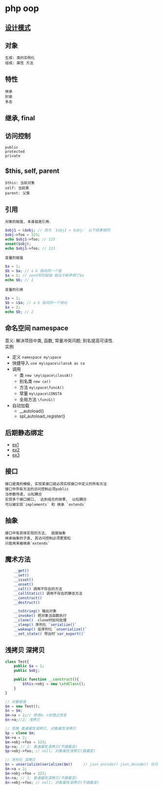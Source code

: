 # php oop

## [设计模式](dp.md)  

## 对象  

    生成: 类的实例化  
    组成: 属性 方法  

## 特性  

    继承  
    封装  
    多态  

## 继承, final  

## 访问控制  

    public  
    protected  
    private  

## $this, self, parent

    $this: 当前对象  
    self: 当前类  
    parent: 父类  

## 引用  

    对象的赋值, 本身就是引用.

```php
$obj1 = &$obj; // 改为 `$obj1 = $obj;` 以下结果相同
$obj->foo = 123;
echo $obj1->foo; // 123
unset($obj);
echo $obj1->foo; // 123
```

    变量的赋值

```php
$a = 1;
$b = $a; // a b 指向同一个值
$a = 2; // zend写时赋值 相当于新声明了$a
echo $b; // 1
```

    变量的引用

```php
$a = 1;
$b = &$a; // a b 指向同一个地址
$a = 2;
echo $b; // 2
```

## 命名空间 namespace  

意义: 解决项目中类, 函数, 常量冲突问题; 别名提高可读性.  
实例  

- 定义 `namespace my\space`  
- 快捷导入 `use my\space\classA as ca`  
- 调用  
  - 类 `new \my\space\classA()`  
  - 别名类 `new ca()`  
  - 方法 `my\space\funcA()`  
  - 常量 `my\space\CONSTA`  
  - 全局方法 `\funcG()`  
- 自动加载  
  - __autoload()  
  - spl_autoload_register()  

## 后期静态绑定  

- [ex1](src/php/late_static_bindings1.php)  
- [ex2](src/php/late_static_bindings2.php)  
- [ex3](src/php/late_static_bindings3.php)  

## 接口  

    接口是类的模板, 实现某接口就必须实现接口中定义的所有方法  
    接口中所有方法的访问控制必须public  
    当参数传递, 以松耦合  
    实现多个接口接口,  达到组合的效果,  以松耦合  
    可以被实现`implements` 和 继承 `extends`  

## 抽象  

    接口中有具体实现的方法,  就是抽象  
    继承抽象的子类, 其访问控制必须更宽松  
    只能用来被继承`extends`  

## 魔术方法  

```bash
    __get()  
    __set()  
    __isset()  
    __unset()  
    __call() 调用不存在的方法  
    __callStatic() 调用不存在的静态方法  
    __construct()  
    __destruct()  

    __toString() 输出对象  
    __invoke() 把对象当函数执行  
    __clone()  clone时如何处理
    __sleep() 序列化 `serialize()`  
    __wakeup() 反序列化 `unserialize()`  
    __set_state() 导出时`var_export()`  
```

## 浅拷贝 深拷贝

```php
class Test{
    public $a = 1;
    public $obj;

    public function __construct(){
        $this->obj = new \stdClass();
    }
}

// 对象赋值
$m = new Test();
$n = $m;
$m->a = 2;// 修改m，n也随之改变
$n->a;//2; 浅拷贝

// 克隆 普通属性深拷贝, 对象属性浅拷贝
$p = clone $m;
$m->a = 2;
$m->obj->foo = 123;
$p->a; // 2; 普通属性深拷贝(不跟着变)
$p->obj->foo; // null; 对象属性浅拷贝(跟着变)

// 序列化 深拷贝
$n = unserialize(serialize($m))     // json_encode() json_decode() 也可以
$m->a = 2;
$m->obj->foo = 123;
$n->a; // 1; 普通属性深拷贝(不跟着变)
$n->obj->foo; // null; 对象属性深拷贝(不跟着变)
```
